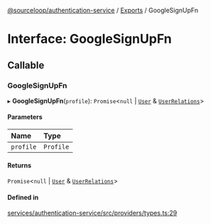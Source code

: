 [@sourceloop/authentication-service](../README.md) / [Exports](../modules.md) / GoogleSignUpFn

# Interface: GoogleSignUpFn

## Callable

### GoogleSignUpFn

▸ **GoogleSignUpFn**(`profile`): `Promise`<``null`` \| [`User`](../classes/User.md) & [`UserRelations`](UserRelations.md)\>

#### Parameters

| Name | Type |
| :------ | :------ |
| `profile` | `Profile` |

#### Returns

`Promise`<``null`` \| [`User`](../classes/User.md) & [`UserRelations`](UserRelations.md)\>

#### Defined in

[services/authentication-service/src/providers/types.ts:29](https://github.com/sourcefuse/loopback4-microservice-catalog/blob/089fc2dc0/services/authentication-service/src/providers/types.ts#L29)
